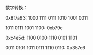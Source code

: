 数字转换：

0x8f7a93: 1000 1111 0111 1010 1001 0011

1011 0111 1001 1100: 0xb79c

0xc4e5d: 1100 0100 1110 0101 1101

0011 0101 1011 0111 1110 0110: 0x357e6
